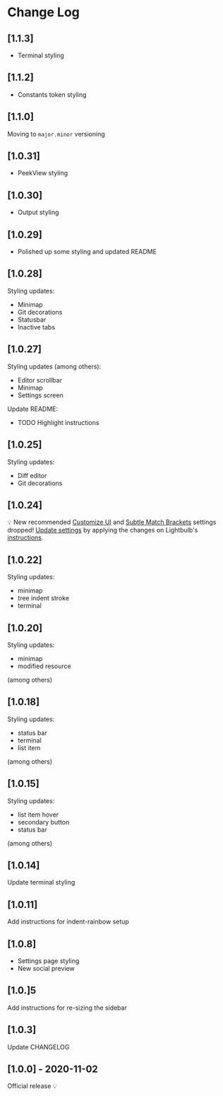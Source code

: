 # Change Log

## [1.1.3]

- Terminal styling

## [1.1.2]

- Constants token styling

## [1.1.0]

Moving to `major.minor` versioning

## [1.0.31]

- PeekView styling

## [1.0.30]

- Output styling

## [1.0.29]

- Polished up some styling and updated README

## [1.0.28]

Styling updates:

- Minimap
- Git decorations
- Statusbar
- Inactive tabs

## [1.0.27]

Styling updates (among others):

- Editor scrollbar
- Minimap
- Settings screen

Update README:

- TODO Highlight instructions

## [1.0.25]

Styling updates:

- Diff editor
- Git decorations

## [1.0.24]

💡 New recommended [Customize UI](https://marketplace.visualstudio.com/items?itemName=iocave.customize-ui) and [Subtle Match Brackets](https://marketplace.visualstudio.com/items?itemName=rafamel.subtle-brackets) settings dropped! [Update settings](https://marketplace.visualstudio.com/items?itemName=ykray.lightbulb) by applying the changes on Lightbulb's [instructions](https://marketplace.visualstudio.com/items?itemName=rafamel.subtle-brackets).

## [1.0.22]

Styling updates:

- minimap
- tree indent stroke
- terminal

## [1.0.20]

Styling updates:

- minimap
- modified resource

(among others)

## [1.0.18]

Styling updates:

- status bar
- terminal
- list item

(among others)

## [1.0.15]

Styling updates:

- list item hover
- secondary button
- status bar

(among others)

## [1.0.14]

Update terminal styling

## [1.0.11]

Add instructions for indent-rainbow setup

## [1.0.8]

- Settings page styling
- New social preview

## [1.0.]5

Add instructions for re-sizing the sidebar

## [1.0.3]

Update CHANGELOG

## [1.0.0] - 2020-11-02

Official release 💡

